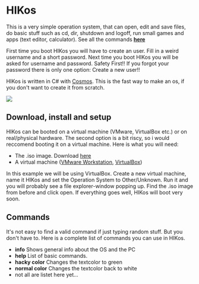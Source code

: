 # HIKos
This is a very simple operation system, that can open, edit and save files, do basic stuff such as cd, dir, shutdown and logoff, run small games and apps (text editor, calculator). See all the commands **[here](https://github.com/HikBit/HIKos/wiki/Commands)**

First time you boot HIKos you will have to create an user. Fill in a weird username and a short password. Next time you boot HIKos you will be asked for username and password. Safety First!! If you forgot your password there is only one option: Create a new user!!

HIKos is written in C# with [Cosmos](https://gocosmos.org). This is the fast way to make an os, if you don't want to create it from scratch.

![](http://ingvar.hahnkristensen.dk/assets/screenshot.PNG)

## Download, install and setup
HIKos can be booted on a virtual machine (VMware, VirtualBox etc.) or on real/physical hardware. The second option is a bit riscy, so i would reccomend booting it on a virtual machine. Here is what you will need:

- The .iso image. Download [here](https://google.com)
- A virtual machine ([VMware Workstation](https://www.vmware.com/products/workstation-player/workstation-player-evaluation.html), [VirtualBox](https://www.virtualbox.org/wiki/Downloads))

In this example we will be using VirtualBox. Create a new virtual machine, name it HIKos and set the Operation System to Other/Unknown. Run it and you will probably see a file explorer-window popping up. Find the .iso image from before and click open. If everything goes well, HIKos will boot very soon.

## Commands
It's not easy to find a valid command if just typing random stuff. But you don't have to. Here is a complete list of commands you can use in HIKos.

- **info** Shows general info about the OS and the PC
- **help** List of basic commands. 
- **hacky color** Changes the textcolor to green
- **normal color** Changes the textcolor back to white
- not all are listet here yet...
